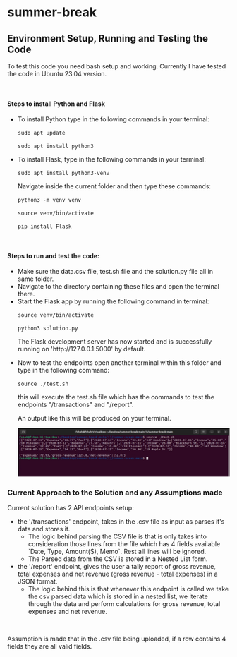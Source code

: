 # summer-break
<h2>Environment Setup, Running and Testing the Code</h2>
<p>To test this code you need bash setup and working. 
Currently I have tested the code in Ubuntu 23.04 version.
</p>
<br/>
<h4>Steps to install Python and Flask</h4>
<ul>
<li>To install Python type in the following commands in your terminal:</li>

``` 
sudo apt update
```
```
sudo apt install python3
```

<li>To install Flask, type in the following commands in your terminal:</li>

```commandline
sudo apt install python3-venv
```
<p>Navigate inside the current folder and then type these commands: </p>

```commandline
python3 -m venv venv 
```

```
source venv/bin/activate
```

```
pip install Flask
```
</ul>
<br/>

<h4>Steps to run and test the code:</h4>
<ul>
<li>Make sure the data.csv file, test.sh file and the solution.py file all in same folder.</li>
<li>Navigate to the directory containing these files and open the terminal there.</li>
<li>Start the Flask app by running the following command in terminal:

```commandline
source venv/bin/activate
```

```commandline
python3 solution.py
```
<p>The Flask development server has now started and is successfully running on 'http://127.0.0.1:5000' by default.</p>
</li>
<li>Now to test the endpoints open another terminal within this folder and type in the following command:

```commandline
source ./test.sh
```

this will execute the test.sh file which has the commands to test the endpoints "/transactions" and "/report".

An output like this will be produced on your terminal.
<br/>


![img.png](img.png)
</li>
</ul>


<h3>Current Approach to the Solution and any Assumptions made</h3>

<p>Current solution has 2 API endpoints setup: 
  <ul>
    <li>the '/transactions' endpoint, takes in the .csv file as input as parses it's data and stores it.
      <ul>
    <li>The logic behind parsing the CSV file is that is only takes into consideration those lines from the file which has 4 fields available `Date, Type, Amount($), Memo`. Rest all lines will be ignored.</li>
    <li>The Parsed data from the CSV is stored in a Nested List form.</li>
        </ul>
    </li>
    <li>the '/report' endpoint, gives the user a tally report of gross revenue, total expenses and net revenue (gross revenue - total expenses) in a JSON format. 
      <ul>
    <li>The logic behind this is that whenever this endpoint is called we take the csv parsed data which is stored in a nested list, we iterate through the data and perform calculations for gross revenue, total expenses and net revenue.</li>
              </ul>
    </li>
  </ul>
</p>

<br/>
<p>Assumption is made that in the .csv file being uploaded, if a row contains 4 fields they are all valid fields.</p>

